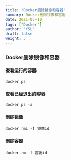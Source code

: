 ```yaml
---
title: "Docker删除镜像和容器"
summary: Docker删除镜像和容器
date: 2021-05-10
tags: ["Docker"]
author: "YSL"
draft: false
weight: 3
---
```


### Docker删除镜像和容器

#### 查看运行的容器

```shell
docker ps
```

#### 查看已经退出的容器

```shell
docker ps -a
```

#### 删除镜像

```shell
docker rmi -f 镜像id
```

#### 删除容器

```shell
docker rm -f 容器id
```

